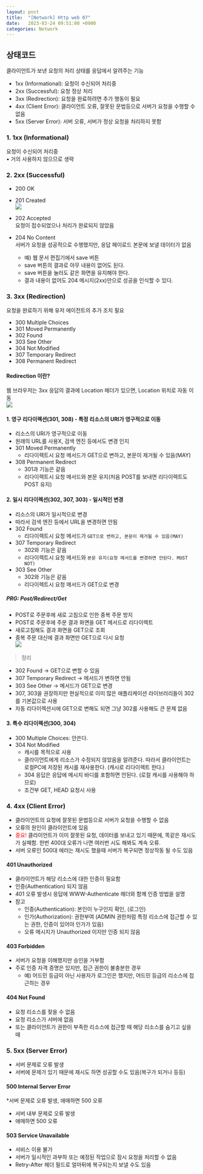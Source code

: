 ```yaml
---
layout: post
title:  "[Network] Http web 07"
date:   2023-03-24 09:51:00 +0900
categories: Network
---
```

## 상태코드
클라이언트가 보낸 요청의 처리 상태를 응답에서 알려주는 기능
* 1xx (Informational): 요청이 수신되어 처리중
* 2xx (Successful): 요청 정상 처리
* 3xx (Redirection): 요청을 완료하려면 추가 행동이 필요
* 4xx (Client Error): 클라이언트 오류, 잘못된 문법등으로 서버가 요청을 수행할 수 없음
* 5xx (Server Error): 서버 오류, 서버가 정상 요청을 처리하지 못함

### 1. 1xx (Informational)
요청이 수신되어 처리중  
• 거의 사용하지 않으므로 생략

### 2. 2xx (Successful)
* 200 OK
* 201 Created  
  ![](https://velog.velcdn.com/images/ghjeong/post/50d9e8d9-d146-41be-ac77-fc91624eddaa/image.png)

* 202 Accepted  
  요청이 접수되었으나 처리가 완료되지 않았음
* 204 No Content  
  서버가 요청을 성공적으로 수행했지만, 응답 페이로드 본문에 보낼 데이터가 없음
  * 예) 웹 문서 편집기에서 save 버튼
  * save 버튼의 결과로 아무 내용이 없어도 된다.
  * save 버튼을 눌러도 같은 화면을 유지해야 한다.
  * 결과 내용이 없어도 204 메시지(2xx)만으로 성공을 인식할 수 있다.

### 3. 3xx (Redirection)
요청을 완료하기 위해 유저 에이전트의 추가 조치 필요
* 300 Multiple Choices
* 301 Moved Permanently
* 302 Found
* 303 See Other
* 304 Not Modified
* 307 Temporary Redirect
* 308 Permanent Redirect

#### Redirection 이란?
웹 브라우저는 3xx 응답의 결과에 Location 헤더가 있으면, Location 위치로 자동 이동  
![](https://velog.velcdn.com/images/ghjeong/post/1d974829-1705-4178-bf96-4e6c65910c95/image.png)

#### 1. 영구 리다이렉션(301, 308) - 특정 리소스의 URI가 영구적으로 이동
* 리소스의 URI가 영구적으로 이동
* 원래의 URL를 사용X, 검색 엔진 등에서도 변경 인지
* 301 Moved Permanently
  * 리다이렉트시 요청 메서드가 GET으로 변하고, 본문이 제거될 수 있음(MAY)
* 308 Permanent Redirect
  * 301과 기능은 같음
  * 리다이렉트시 요청 메서드와 본문 유지(처음 POST를 보내면 리다이렉트도 POST 유지)


#### 2. 일시 리다이렉션(302, 307, 303) - 일시적인 변경
* 리소스의 URI가 일시적으로 변경
* 따라서 검색 엔진 등에서 URL을 변경하면 안됨
* 302 Found
  * 리다이렉트시 요청 메서드가 `GET으로 변하고, 본문이 제거될 수 있음(MAY) `
* 307 Temporary Redirect
  * 302와 기능은 같음
  * 리다이렉트시 요청 메서드와 `본문 유지(요청 메서드를 변경하면 안된다. MUST NOT) `
* 303 See Other
  * 302와 기능은 같음
  * 리다이렉트시 요청 메서드가 GET으로 변경

##### PRG: Post/Redirect/Get
* POST로 주문후에 새로 고침으로 인한 중복 주문 방지
* POST로 주문후에 주문 결과 화면을 GET 메서드로 리다이렉트
* 새로고침해도 결과 화면을 GET으로 조회
* 중복 주문 대신에 결과 화면만 GET으로 다시 요청  
  ![](https://velog.velcdn.com/images/ghjeong/post/f0dd786c-6bd8-4509-ad70-30fd45f7ba8f/image.png)

> 정리
* 302 Found -> GET으로 변할 수 있음
* 307 Temporary Redirect -> 메서드가 변하면 안됨
* 303 See Other -> 메서드가 GET으로 변경
* 307, 303을 권장하지만 현실적으로 이미 많은 애플리케이션 라이브러리들이 302를 기본값으로 사용
* 자동 리다이렉션시에 GET으로 변해도 되면 그냥 302를 사용해도 큰 문제 없음


#### 3. 특수 리다이렉션(300, 304)
* 300 Multiple Choices: 안쓴다.
* 304 Not Modified
  * 캐시를 목적으로 사용
  * 클라이언트에게 리소스가 수정되지 않았음을 알려준다. 따라서 클라이언트는 로컬PC에
    저장된 캐시를 재사용한다. (캐시로 리다이렉트 한다.)
  * 304 응답은 응답에 메시지 바디를 포함하면 안된다. (로컬 캐시를 사용해야 하므로)
  * 조건부 GET, HEAD 요청시 사용


### 4. 4xx (Client Error)
* 클라이언트의 요청에 잘못된 문법등으로 서버가 요청을 수행할 수 없음
* 오류의 원인이 클라이언트에 있음
* <span style="color:red">중요!</span> 클라이언트가 이미 잘못된 요청, 데이터를 보내고 있기 때문에, 똑같은 재시도가 실패함. 한번 400대 오류가 나면 여러번 시도 해봐도 계속 오류.
* 서버 오류인 500대 에러는 재시도 했을때 서버가 복구되면 정상작동 될 수도 있음

#### 401 Unauthorized
* 클라이언트가 해당 리소스에 대한 인증이 필요함
* 인증(Authentication) 되지 않음
* 401 오류 발생시 응답에 WWW-Authenticate 헤더와 함께 인증 방법을 설명
* 참고
  * 인증(Authentication): 본인이 누구인지 확인, (로그인)
  * 인가(Authorization): 권한부여 (ADMIN 권한처럼 특정 리소스에 접근할 수 있는 권한,
    인증이 있어야 인가가 있음)
  * 오류 메시지가 Unauthorized 이지만 인증 되지 않음

#### 403 Forbidden
* 서버가 요청을 이해했지만 승인을 거부함
* 주로 인증 자격 증명은 있지만, 접근 권한이 불충분한 경우
  * 예) 어드민 등급이 아닌 사용자가 로그인은 했지만, 어드민 등급의 리소스에 접근하는 경우

#### 404 Not Found
* 요청 리소스를 찾을 수 없음
* 요청 리소스가 서버에 없음
* 또는 클라이언트가 권한이 부족한 리소스에 접근할 때 해당 리소스를 숨기고 싶을 때


### 5. 5xx (Server Error)
* 서버 문제로 오류 발생
* 서버에 문제가 있기 때문에 재시도 하면 성공할 수도 있음(복구가 되거나 등등)

#### 500 Internal Server Error
*서버 문제로 오류 발생, 애매하면 500 오류
* 서버 내부 문제로 오류 발생
* 애매하면 500 오류

#### 503 Service Unavailable
* 서비스 이용 불가
* 서버가 일시적인 과부하 또는 예정된 작업으로 잠시 요청을 처리할 수 없음
* Retry-After 헤더 필드로 얼마뒤에 복구되는지 보낼 수도 있음
